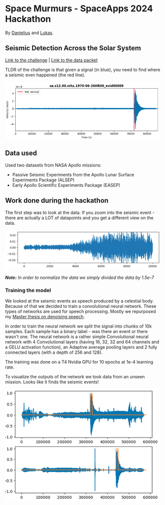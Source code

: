 # Space Murmurs - SpaceApps 2024 Hackathon

By [Danielius](https://github.com/dvisockas) and [Lukas](https://github.com/lumzdas).

## Seismic Detection Across the Solar System

[Link to the challenge](https://www.spaceappschallenge.org/nasa-space-apps-2024/challenges/seismic-detection-across-the-solar-system/?tab=resources) | [Link to the data packet](https://wufs.wustl.edu/SpaceApps/data/space_apps_2024_seismic_detection.zip)


TLDR of the challenge is that given a signal (in blue), you need to find where a seismic even happened (the red line).

![Sample signal](readme_images/intro_signal.png)

## Data used

Used two datasets from NASA Apollo missions:
- Passive Seismic Experiments
from the Apollo Lunar Surface Experiments
Package (ALSEP)
- Early Apollo Scientific Experiments
Package (EASEP)

## Work done during the hackathon


The first step was to look at the data. If you zoom into the seismic event - there are actually a LOT of datapoints and you get a different view on the data.


![Zoomed into signal](readme_images/zoomed_into_signal.jpeg)

***Note:** In order to normalize the data we simply divided the data by 1.5e-7*

### Training the model

We looked at the seismic events as speech produced by a celestial body. Because of that we decided to train a convolutional neural network. These types of networks are used for speech processing. Mostly we repurposed my [Master thesis on denoising speech](https://github.com/dvisockas/norse).


In order to train the neural network we split the signal into chunks of 10k samples. Each sample has a binary label - was there an event or there wasn't one.
The neural network is a rather simple Convolutional neural network with 4 Convolutional layers (having 16, 32, 32 and 64 channels and a GELU activation function), an Adaptive average pooling layers and 2 fully connected layers (with a depth of 256 and 128).

The training was done on a T4 Nvidia GPU for 10 epochs at 1e-4 learning rate.

To visualize the outputs of the network we took data from an unseen mission. Looks like it finds the seismic events!

![Example prediction](readme_images/prediction.png)
